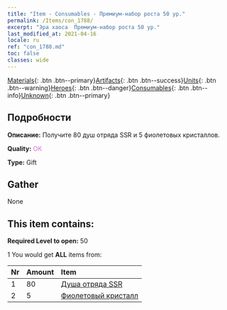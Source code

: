 ```yaml
---
title: "Item - Consumables - Премиум-набор роста 50 ур."
permalink: /Items/con_1788/
excerpt: "Эра хаоса  Премиум-набор роста 50 ур."
last_modified_at: 2021-04-16
locale: ru
ref: "con_1788.md"
toc: false
classes: wide
---
```

 [Materials](/ru/Items/){: .btn .btn--primary}[Artifacts](/ru/Items/Artifacts/){: .btn .btn--success}[Units](/ru/Items/Units/){: .btn .btn--warning}[Heroes](/ru/Items/Heroes/){: .btn .btn--danger}[Consumables](/ru/Items/Consumables/){: .btn .btn--info}[Unknown](/ru/Items/Unknown/){: .btn .btn--primary}

## Подробности
 **Описание:** Получите 80 душ отряда SSR и 5 фиолетовых кристаллов.

 **Quality:** <span style="color: #DA70D6">OK</span>

 **Type:** Gift

## Gather

  None

## This item contains:

 **Required Level to open:** 50

 1 You would get **ALL** items  from:

  | Nr | Amount |     Item    |
  |:---|:-------|:------------|
  | 1 | 80 | [Душа отряда SSR](/ru/Items/con_535/) |  | 
  | 2 | 5 | [Фиолетовый кристалл](/ru/Items/con_720/) |  | 
